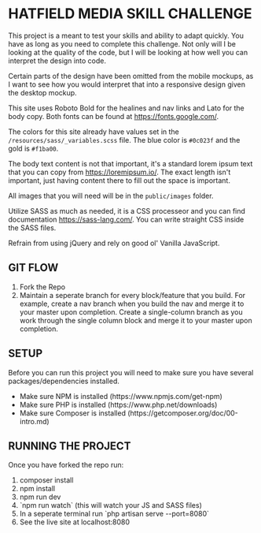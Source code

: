 # HATFIELD MEDIA SKILL CHALLENGE
This project is a meant to test your skills and ability to adapt quickly.  You have as long as you need to complete this challenge.  Not only will I be looking at the quality of the code, but I will be looking at how well you can interpret the design into code.

Certain parts of the design have been omitted from the mobile mockups, as I want to see how you would interpret that into a responsive design given the desktop mockup.

This site uses Roboto Bold for the healines and nav links and Lato for the body copy.  Both fonts can be found at https://fonts.google.com/.

The colors for this site already have values set in the `/resources/sass/_variables.scss` file.  The blue color is `#0c023f` and the gold is `#f1ba00`.

The body text content is not that important, it's a standard lorem ipsum text that you can copy from https://loremipsum.io/.  The exact length isn't important, just having content there to fill out the space is important.

All images that you will need will be in the `public/images` folder.

Utilize SASS as much as needed, it is a CSS processeor and you can find documentation https://sass-lang.com/.  You can write straight CSS inside the SASS files.

Refrain from using jQuery and rely on good ol' Vanilla JavaScript.

## GIT FLOW
<ol>
    <li>Fork the Repo</li>
    <li>Maintain a seperate branch for every block/feature that you build.  For example, create a nav branch when you build the nav and merge it to your master upon completion. Create a single-column branch as you work through the single column block and merge it to your master upon completion.</li>
</ol>

## SETUP
Before you can run this project you will need to make sure you have several packages/dependencies installed.
<ul>
    <li>Make sure NPM is installed (https://www.npmjs.com/get-npm)</li>
    <li>Make sure PHP is installed (https://www.php.net/downloads)</li>
    <li>Make sure Composer is installed (https://getcomposer.org/doc/00-intro.md)</li>
</ul>

## RUNNING THE PROJECT
Once you have forked the repo run:
<ol>
    <li>composer install</li>
    <li>npm install</li>
    <li>npm run dev</li>
    <li>`npm run watch` (this will watch your JS and SASS files)</li>
    <li>In a seperate terminal run `php artisan serve --port=8080`</li>
    <li>See the live site at localhost:8080</li>
</ol>